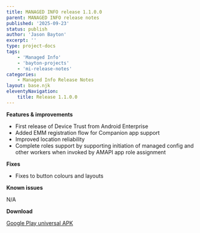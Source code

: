 ```yaml
---
title: MANAGED INFO release 1.1.0.0
parent: MANAGED INFO release notes
published: '2025-09-23'
status: publish
author: 'Jason Bayton'
excerpt: ''
type: project-docs
tags: 
    - 'Managed Info'
    - 'bayton-projects'
    - 'mi-release-notes'
categories: 
    - Managed Info Release Notes
layout: base.njk
eleventyNavigation: 
    title: Release 1.1.0.0
---
```


**Features & improvements**

- First release of Device Trust from Android Enterprise 
- Added EMM registration flow for Companion app support
- Improved location reliability
- Complete roles support by supporting initiation of managed config and other workers when invoked by AMAPI app role assignment

**Fixes**

- Fixes to button colours and layouts

**Known issues**

N/A

**Download**

[Google Play universal APK](https://cdn.bayton.org/download/projects/managed-info/mi_1100_universal.apk)